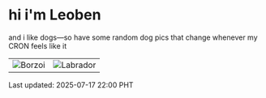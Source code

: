 # hi i'm Leoben

and i like dogs—so have some random dog pics that change whenever my CRON feels like it

|  |  |
|--------|----------|
| ![Borzoi](https://random-dog-vercel.vercel.app/api/random-borzoi?v=1752760818) | ![Labrador](https://random-dog-vercel.vercel.app/api/random-labrador?v=1752760818) |

Last updated: 2025-07-17 22:00 PHT
